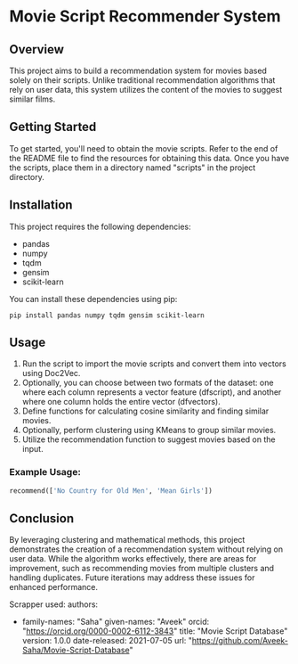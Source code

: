 # Movie Script Recommender System

## Overview
This project aims to build a recommendation system for movies based solely on their scripts. Unlike traditional recommendation algorithms that rely on user data, this system utilizes the content of the movies to suggest similar films.

## Getting Started
To get started, you'll need to obtain the movie scripts. Refer to the end of the README file to find the resources for obtaining this data. Once you have the scripts, place them in a directory named "scripts" in the project directory.

## Installation
This project requires the following dependencies:
- pandas
- numpy
- tqdm
- gensim
- scikit-learn

You can install these dependencies using pip:
```
pip install pandas numpy tqdm gensim scikit-learn
```

## Usage
1. Run the script to import the movie scripts and convert them into vectors using Doc2Vec.
2. Optionally, you can choose between two formats of the dataset: one where each column represents a vector feature (dfscript), and another where one column holds the entire vector (dfvectors).
3. Define functions for calculating cosine similarity and finding similar movies.
4. Optionally, perform clustering using KMeans to group similar movies.
5. Utilize the recommendation function to suggest movies based on the input.

### Example Usage:
```python
recommend(['No Country for Old Men', 'Mean Girls'])
```

## Conclusion
By leveraging clustering and mathematical methods, this project demonstrates the creation of a recommendation system without relying on user data. While the algorithm works effectively, there are areas for improvement, such as recommending movies from multiple clusters and handling duplicates. Future iterations may address these issues for enhanced performance.


Scrapper used:
authors:
- family-names: "Saha"
  given-names: "Aveek"
  orcid: "https://orcid.org/0000-0002-6112-3843"
title: "Movie Script Database"
version: 1.0.0
date-released: 2021-07-05
url: "https://github.com/Aveek-Saha/Movie-Script-Database"

